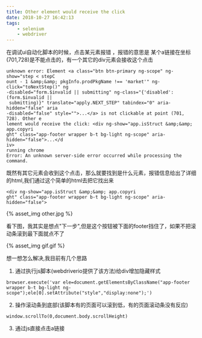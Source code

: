 ```yaml
---
title: Other element would receive the click
date: 2018-10-27 16:42:13
tags:
	- selenium
	- webdriver
---
```


在调试ui自动化脚本的时候，点击某元素报错 ，报错的意思是 某个a链接在坐标(701,728)是不能点击的，有一个其它的div元素会接收这个点击


```
unknown error: Element <a class="btn btn-primary ng-scope" ng-show="step < stepC
ount - 1 &amp;&amp; pkgInfo.prodPkgName !== 'market'" ng-click="toNextStep()" ng
-disabled="form.$invalid || submitting" ng-class="{'disabled': (form.$invalid ||
 submitting)}" translate="apply.NEXT_STEP" tabindex="0" aria-hidden="false" aria
-disabled="false" style="">...</a> is not clickable at point (701, 728). Other e
lement would receive the click: <div ng-show="app.isStruct &amp;&amp; app.copyri
ght" class="app-footer wrapper b-t bg-light ng-scope" aria-hidden="false">...</d
iv>
running chrome
Error: An unknown server-side error occurred while processing the command.
```

既然有其它元素会收到这个点击，那么就要找到是什么元素，报错信息给出了详细的html,我们通过这个简单的html去把它找出来

```
<div ng-show="app.isStruct &amp;&amp; app.copyri
ght" class="app-footer wrapper b-t bg-light ng-scope" aria-hidden="false">
```

{% asset_img other.jpg %}


看下图，我其实是想点"下一步",但是这个按钮被下面的footer挡住了，如果不把滚动条滚到最下面就点不了

{% asset_img gif.gif %}


想一想怎么解决,我目前有几个思路

1. 通过执行js脚本(webdriverio提供了该方法)给div增加隐藏样式

```
browser.execute('var ele=document.getElementsByClassName("app-footer wrapper b-t bg-light ng-scope");ele[0].setAttribute("style","display:none");')
```

2. 操作滚动条到底部(该脚本有的页面可以滚到低，有的页面滚动条没有反应)

```
window.scrollTo(0,document.body.scrollHeight)
```

3. 通过js直接点击a链接
